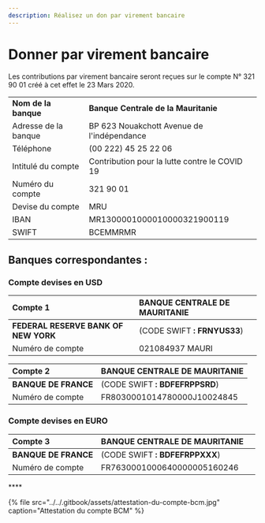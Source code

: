 ```yaml
---
description: Réalisez un don par virement bancaire
---
```


# Donner par virement bancaire

Les contributions par virement bancaire seront reçues sur le compte N° 321 90 01 créé à cet effet le 23 Mars 2020.

|   |   |
| :--- | :--- |
| **Nom de la banque** | **Banque Centrale de la Mauritanie** |
| Adresse de la banque | BP 623 Nouakchott Avenue de l'indépendance |
| Téléphone | \(00 222\) 45 25 22 06 |
| Intitulé du compte | Contribution pour la lutte contre le COVID 19 |
| Numéro du compte | 321 90 01 |
| Devise du compte | MRU |
| IBAN | MR1300001000010000321900119 |
| SWIFT | BCEMMRMR |



## **Banques correspondantes :** 

### Compte devises en **USD** 

| **Compte 1** | **BANQUE CENTRALE DE MAURITANIE** |
| :--- | :--- |
| **FEDERAL RESERVE BANK OF NEW YORK** | \(CODE SWIFT **: FRNYUS33**\) |
| Numéro de compte  | 021084937 MAURI |

| **Compte 2** | **BANQUE CENTRALE DE MAURITANIE** |
| :--- | :--- |
| **BANQUE DE FRANCE**                                                |   \(CODE SWIFT **: BDFEFRPPSRD**\) |
| Numéro de compte | FR8030001014780000J10024845 |

### Compte devises en **EURO** 

| **Compte 3** | **BANQUE CENTRALE DE MAURITANIE** |  |
| :--- | :--- | :--- |
| **BANQUE DE FRANCE**                                                |   \(CODE SWIFT **: BDFEFRPPXXX**\) |  |
| Numéro de compte | FR7630001000640000005160246 |  |

\*\*\*\*

{% file src="../../.gitbook/assets/attestation-du-compte-bcm.jpg" caption="Attestation du compte BCM" %}

